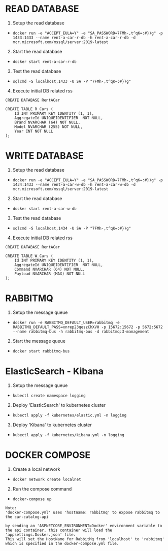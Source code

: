 # READ DATABASE

1. Setup the read database 

* `docker run -e "ACCEPT_EULA=Y" -e "SA_PASSWORD=7FMh-,t^qK=:#})g" -p 1433:1433 --name rent-a-car-r-db -h rent-a-car-r-db -d mcr.microsoft.com/mssql/server:2019-latest`

2. Start the read database

* `docker start rent-a-car-r-db`

3. Test the read database

* `sqlcmd -S localhost,1433 -U SA -P "7FMh-,t^qK=:#})g"`

4. Execute initial DB related rss

```
CREATE DATABASE RentACar

CREATE TABLE R_Cars (
    Id INT PRIMARY KEY IDENTITY (1, 1),
    AggregateId UNIQUEIDENTIFIER  NOT NULL,
    Brand NVARCHAR (64) NOT NULL,
    Model NVARCHAR (255) NOT NULL,
    Year INT NOT NULL
);
```


# WRITE DATABASE

1. Setup the read database 

* `docker run -e "ACCEPT_EULA=Y" -e "SA_PASSWORD=7FMh-,t^qK=:#})g" -p 1434:1433 --name rent-a-car-w-db -h rent-a-car-w-db -d mcr.microsoft.com/mssql/server:2019-latest`

2. Start the read database

* `docker start rent-a-car-w-db`

3. Test the read database

* `sqlcmd -S localhost,1434 -U SA -P "7FMh-,t^qK=:#})g"`

4. Execute initial DB related rss

```
CREATE DATABASE RentACar

CREATE TABLE W_Cars (
    Id INT PRIMARY KEY IDENTITY (1, 1),
    AggregateId UNIQUEIDENTIFIER  NOT NULL,
    Command NVARCHAR (64) NOT NULL,
    Payload NVARCHAR (MAX) NOT NULL
);
```


# RABBITMQ

1. Setup the message queue

* `docker run -e RABBITMQ_DEFAULT_USER=rabbitmq -e RABBITMQ_DEFAULT_PASS=xnrep23qeszChXVH -p 15672:15672 -p 5672:5672 --name rabbitmq-bus -h rabbitmq-bus -d rabbitmq:3-management` 

2. Start the message queue

* `docker start rabbitmq-bus`



# ElasticSearch - Kibana

1. Setup the message queue

* `kubectl create namespace logging`

2. Deploy 'ElasticSearch' to kubernetes cluster

* `kubectl apply -f kubernetes/elastic.yml -n logging`

3. Deploy 'Kibana' to kubernetes cluster

* `kubectl apply -f kubernetes/kibana.yml -n logging`


# DOCKER COMPOSE

1. Create a local network

* `docker network create localnet`

2. Run the compose command

* `docker-compose up`

```
Note:
'docker-compose.yml' uses 'hostname: rabbitmq' to expose rabbitmq to the car-catalog-api 

by sending an 'ASPNETCORE_ENVIRONMENT=Docker' environment variable to the api container, this container will load the 'appsettings.Docker.json' file.
This will set the HostName for RabbitMq from 'localhost' to 'rabbitmq' which is specified in the docker-compose.yml file.
```